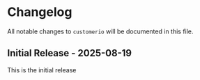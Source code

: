 # Changelog

All notable changes to `customerio` will be documented in this file.

## Initial Release - 2025-08-19

This is the initial release
